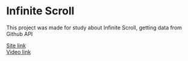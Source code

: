 # Infinite Scroll
This project was made for study about Infinite Scroll, getting data from Github API

<a href="https://infinitescroll-miguelrisquelme.netlify.app/">Site link</a><br/>
<a href="https://youtu.be/lrot_otx2tA">Video link</a>
